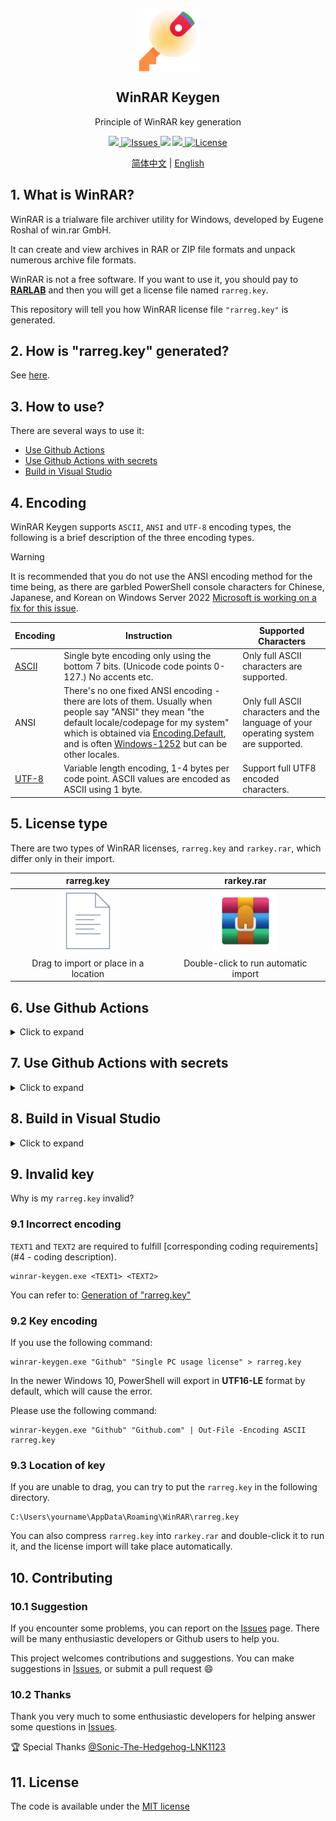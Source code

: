 <p align="center">
 <img width="100px" src="icon.png" align="center" alt="WinRAR Keygen" />
 <h2 align="center">WinRAR Keygen</h2>
 <p align="center">Principle of WinRAR key generation</p>
</p>
<p align="center">
  <a href="https://github.com/bitcookies/winrar-keygen/releases">
  	<img src="https://img.shields.io/github/v/release/bitcookies/winrar-keygen?label=version" />
  </a>
  <a href="https://github.com/bitcookies/winrar-keygen/issues">
  	<img alt="Issues" src="https://img.shields.io/github/issues/bitcookies/winrar-keygen?color=F48D73" />
  </a>
  <img src="https://img.shields.io/badge/Visual%20Studio-2022-5D4298" />
  <a href="https://github.com/bitcookies/winrar-keygen/actions">
      <img src="https://github.com/bitcookies/winrar-keygen/actions/workflows/keygen.yml/badge.svg" />
  </a>
  <a href="https://github.com/bitcookies/winrar-keygen/blob/master/LICENSE">
  	<img alt="License" src="https://img.shields.io/github/license/bitcookies/winrar-keygen.svg" />
  </a>
</p>
<p align="center">
  <a href="README.zh-CN.md">简体中文</a> | <a href="README.md">English</a>
</p>


## 1. What is WinRAR?

WinRAR is a trialware file archiver utility for Windows, developed by Eugene Roshal of win.rar GmbH. 

It can create and view archives in RAR or ZIP file formats and unpack numerous archive file formats. 

WinRAR is not a free software. If you want to use it, you should pay to [__RARLAB__](https://www.rarlab.com/) and then you will get a license file named `rarreg.key`. 

This repository will tell you how WinRAR license file `"rarreg.key"` is generated. 

## 2. How is "rarreg.key" generated?

See [here](README.HOW_DOES_IT_WORK.md).

## 3. How to use?

There are several ways to use it:

- [Use Github Actions](#6-Use-Github-Actions) 
- [Use Github Actions with secrets](#7-Use-Github-Actions-with-secrets)
- [Build in Visual Studio](#8-Build-in-Visual-Studio)

## 4. Encoding

WinRAR Keygen supports `ASCII`, `ANSI` and `UTF-8` encoding types, the following is a brief description of the three encoding types.

> [!WARNING]
> It is recommended that you do not use the ANSI encoding method for the time being, as there are garbled PowerShell console characters for Chinese, Japanese, and Korean on Windows Server 2022 [Microsoft is working on a fix for this issue](https://learn.microsoft.com/en-us/troubleshoot/windows-server/system-management-components/powershell-shell-characters-garbled-for-cjk-languagess).

| Encoding                                     | Instruction                                                  | Supported Characters                                         |
| -------------------------------------------- | ------------------------------------------------------------ | ------------------------------------------------------------ |
| [ASCII](https://en.wikipedia.org/wiki/ASCII) | Single byte encoding only using the bottom 7 bits. (Unicode code points 0-127.) No accents etc. | Only full ASCII characters are supported.                    |
| ANSI                                         | There's no one fixed ANSI encoding - there are lots of them. Usually when people say "ANSI" they mean "the default locale/codepage for my system" which is obtained via [Encoding.Default](http://msdn.microsoft.com/en-us/library/system.text.encoding.default.aspx), and is often [Windows-1252](http://en.wikipedia.org/wiki/Windows-1252) but can be other locales. | Only full ASCII characters and the language of your operating system are supported. |
| [UTF-8](https://en.wikipedia.org/wiki/UTF-8) | Variable length encoding, 1-4 bytes per code point. ASCII values are encoded as ASCII using 1 byte. | Support full UTF8 encoded characters.                        |

## 5. License type

There are two types of WinRAR licenses, `rarreg.key` and `rarkey.rar`, which differ only in their import.

|                   rarreg.key                   |                    rarkey.rar                    |
| :--------------------------------------------: | :----------------------------------------------: |
| <img width="100px" src="assets/file-icon.svg"> | <img width="100px" src="assets/winrar-icon.svg"> |
|     Drag to import or place in a location      |       Double-click to run automatic import       |

## 6. Use Github Actions

<details>
<summary>Click to expand</summary>

The new workflow can easily help you generate a license, you just need to follow these steps.

> Your Username and License Name will appear in the Actions log, if you don't want to give out this information, see [7. Using Github Actions with secrets](#7-Use-Github-Actions-with-secrets).

### 6.1 Fork

**Fork** this repo.

![Fork](assets/fork-light.png#gh-light-mode-only)

![Fork](assets/fork-dark.png#gh-dark-mode-only)

### 6.2 Allow fork repo to run workflows

Go back to the repo you just forked and click **Actions** to allow Workflows to run in your forked repo.

![Workflow](assets/enable-workflows-light.png#gh-light-mode-only)

![Workflow](assets/enable-workflows-dark.png#gh-dark-mode-only)

### 6.3 Run workflow

After allowing the workflow, go to **Actions > WinRAR Keygen > Run workflow** and fill in the information to start generating.

> For the difference of license encoding, please refer to [4. Encoding](#4-Encoding).

![Secrets](assets/run-ketgen-light.png#gh-light-mode-only)

![Secrets](assets/run-ketgen-dark.png#gh-dark-mode-only)

After running successfully, open the corresponding task and select **rarreg_file** to download.

> Files are retained for 90 days and are automatically destroyed after that time.

![Download](assets/file-download-light.png#gh-light-mode-only)

![Download](assets/file-download-dark.png#gh-dark-mode-only)

After extract `rarreg_file.zip`, you will get `rarreg.key`, just drag and drop it into WinRAR. You can also compress `rarreg.key` into `rarkey.rar` and double-click it to run it, and the license import will take place automatically.

If you get an invalid key, please check [the specific solution](#9-invalid-key).

</details>

## 7. Use Github Actions with secrets

<details>
<summary>Click to expand</summary>

Using [Secrets](https://docs.github.com/en/actions/security-guides/encrypted-secrets) can help you hide license information.

### 7.1 Fork

**Fork** this repo.

![Fork](assets/fork-light.png#gh-light-mode-only)

![Fork](assets/fork-dark.png#gh-dark-mode-only)

### 7.2 Allow fork repo to run Workflows

Go back to the repo you just forked and click **Actions** to allow Workflows to run in your forked repo.

![Workflow](assets/enable-workflows-light.png#gh-light-mode-only)

![Workflow](assets/enable-workflows-dark.png#gh-dark-mode-only)

### 7.3 Create secrets

After allowing the workflow, go to **Settings > Secrets and variables > Actions > New repository secret** to create a secret.

![Secrets](assets/secrets-light.png#gh-light-mode-only)

![Secrets](assets/secrets-dark.png#gh-dark-mode-only)

Create three Secrets with the names `TEXT1`, `TEXT2` and `PWD` and fill in the relevant values.

> The value filled in should be consistent with the type of code you have chosen.

| Secrets Name | Explanation       |
| ------------ | ----------------- |
| TEXT1        | Your Name         |
| TEXT2        | Your License Name |
| PWD          | 7-Zip Password    |

![Add Secrets](assets/secrets-add-light.png#gh-light-mode-only)

![Add Secrets](assets/secrets-add-dark.png#gh-dark-mode-only)

Once created, you will see it.

![Secrets Repo](assets/secrets-repo-light.png#gh-light-mode-only)

![Secrets Repo](assets/secrets-repo-dark.png#gh-dark-mode-only)

### 7.4 Run workflow

Go to **Actions** and select **WinRAR Keygen Secrets** to run Workflow manually.

For the difference of license encoding, please refer to [4. Encoding](#4-Encoding).

![Run](assets/run-workflow-light.png#gh-light-mode-only)

![Run](assets/run-workflow-dark.png#gh-dark-mode-only)

After running successfully, open the corresponding task and select **rarreg_file** to download.

> The file will only be available for **1 day**, so please download it in time.

![Download](assets/file-download-light.png#gh-light-mode-only)

![Download](assets/file-download-dark.png#gh-dark-mode-only)

After extract `rarreg_file.zip`, you will get `rarreg.key`, just drag and drop it into WinRAR. You can also compress `rarreg.key` into `rarkey.rar` and double-click it to run it, and the license import will take place automatically.

If you get an invalid key, please check [the specific solution](#9-invalid-key).

</details>

## 8. Build in Visual Studio

<details>
<summary>Click to expand</summary>

I recommend using the Github Actions, but you can still do your own compilation.

If you don't want to compile it yourself, you can also go to the [release](https://github.com/bitcookies/winrar-keygen/releases/) page to get `winrar-keygen.exe`.

### 8.1 Prerequisites

1. Please make sure that you have **Visual Studio 2022**. Because this is a VS2022 project. If you are still using Visual Studio 2019, you can find projects for VS2019 in the [vs2019](https://github.com/bitcookies/winrar-keygen/tree/vs2019) branch, but this branch will no longer be maintained.

2. Please make sure you have installed `vcpkg` and the following libraries:

   * `mpir:x86-windows-static`
   * `mpir:x64-windows-static`

   is installed.

   You can install them by:

   ```shell
   $ vcpkg install mpir:x86-windows-static
   $ vcpkg install mpir:x64-windows-static
   ```

3. Your `vcpkg` has been integrated into your __Visual Studio__, which means you have run successfully.

   ```shell
   $ vcpkg integrate install
   ```
   

### 8.2 Build

1. Open this project in __Visual Studio__.

2. Select `Release` configuration.

3. Select __Build > Build Solution__.

You will see executable files in `bin/` directory. 

### 8.3 How to use?

Execute the following code in the terminal and configure two parameters to generate `rarreg.key`.

Here is an example of ASCII encoding for `Github` and `Single PC usage license`:

```shell
Usage:
        winrar-keygen.exe <Username> <License Name>

Example:

        winrar-keygen.exe "Github" "Single PC usage license"

  or:
        winrar-keygen.exe "Github" "Github.com" | Out-File -Encoding ASCII rarreg.key
```

![Terminal](assets/terminal.png)

Now you can see the newly generated file.

```shell
RAR registration data
Github
Single PC usage license
UID=3a3d02329a32b63da7d8
6412212250a7d8753c5e7037d83011171578c57042fa30c506caae
9954e4853d415ec594e46017cb3db740bc4b32e47aea25db62f350
9f22065a27da4f8216d2938e1050b6e3347501a3767d1fdd7ee130
dd4ab952600ba16a99236d910bfa995d5f60651ec451f462511507
95b3722d059f2d5303a231e396cf21f17098edeec0b6e3347501a3
767d1fdd7ee45388769767642338ee8a63178f3458b71de5609b18
5eede7ed46566b10bf033daa6384062b259194b1acbd0378116064
```

Save the generated information in **ANSI encoding** as `rarreg.key`.

### 8.4 Multi-language support

Execute the following code in the terminal and configure two paramet

When using ANSI encoding, you can only use characters from the country or region where your operating system is located. ANSI encoding is supported from Powershell 7.4 onwards, and you will also need to [upgrade your Powershell](https://learn.microsoft.com/en-us/powershell/ scripting/install/installing-powershell-on-windows?view=powershell-7.4).

Generate multi-language licenses in ANSI encoding.

```shell
winrar-keygen.exe "简体中文" "license" | Out-File -Encoding ansi rarreg.key

winrar-keygen.exe "繁體中文" "license" | Out-File -Encoding ansi rarreg.key

winrar-keygen.exe "Deutsch" "license" | Out-File -Encoding ansi rarreg.key

winrar-keygen.exe "Français" "license" | Out-File -Encoding ansi rarreg.key

winrar-keygen.exe "日本語" "license" | Out-File -Encoding ansi rarreg.key

winrar-keygen.exe "한국어" "license" | Out-File -Encoding ansi rarreg.key
```

When generating utf-8 licenses, you may need to check Use ***Beta:Use Unicode UTF-8 for global language support*** in **Control Panel > Clock and Regions > Regions > Administration > Change System Region Settings** in order to process the data correctly. However, it is not recommended that you do this, which may cause many software to not work properly, and it is recommended to [Use Github Actions](#6-Use-Github-Actions).

Generate multi-language licenses with UTF-8 encoding.

> `utf8:` is to ensure constant character representation in WinRAR across languages.

```shell
winrar-keygen.exe "utf8:简体中文" "license" | Out-File -Encoding utf8 rarreg.key

winrar-keygen.exe "utf8:繁體中文" "license" | Out-File -Encoding utf8 rarreg.key

winrar-keygen.exe "utf8:Deutsch" "license" | Out-File -Encoding utf8 rarreg.key

winrar-keygen.exe "utf8:Français" "license" | Out-File -Encoding utf8 rarreg.key

winrar-keygen.exe "utf8:日本語" "license" | Out-File -Encoding utf8 rarreg.key

winrar-keygen.exe "utf8:한국어" "license" | Out-File -Encoding utf8 rarreg.key
```

</details>

## 9. Invalid key

Why is my `rarreg.key` invalid?

### 9.1 Incorrect encoding

`TEXT1` and `TEXT2` are required to fulfill [corresponding coding requirements](#4 - coding description).

```console
winrar-keygen.exe <TEXT1> <TEXT2>
```

You can refer to: [Generation of "rarreg.key"](https://github.com/bitcookies/winrar-keygen/blob/master/README.HOW_DOES_IT_WORK.md#7-generation-of-rarregkey)

### 9.2 Key encoding

If you use the following command:

```shell
winrar-keygen.exe "Github" "Single PC usage license" > rarreg.key
```

In the newer Windows 10, PowerShell will export in **UTF16-LE** format by default, which will cause the error.

Please use the following command:

```shell
winrar-keygen.exe "Github" "Github.com" | Out-File -Encoding ASCII rarreg.key
```

### 9.3 Location of key

If you are unable to drag, you can try to put the `rarreg.key` in the following directory.

```shell
C:\Users\yourname\AppData\Roaming\WinRAR\rarreg.key
```

You can also compress `rarreg.key` into `rarkey.rar` and double-click it to run it, and the license import will take place automatically.

## 10. Contributing

### 10.1 Suggestion

If you encounter some problems, you can report on the [Issues](https://github.com/bitcookies/winrar-keygen/issues) page. There will be many enthusiastic developers or Github users to help you.

This project welcomes contributions and suggestions. You can make suggestions in [Issues](https://github.com/bitcookies/winrar-keygen/issues), or submit a pull request 😄

### 10.2 Thanks

Thank you very much to some enthusiastic developers for helping answer some questions in [Issues](https://github.com/bitcookies/winrar-keygen/issues).

🏆 Special Thanks [@Sonic-The-Hedgehog-LNK1123](https://github.com/Sonic-The-Hedgehog-LNK1123)

## 11. License

The code is available under the [MIT license](https://github.com/bitcookies/winrar-keygen/blob/master/LICENSE)
